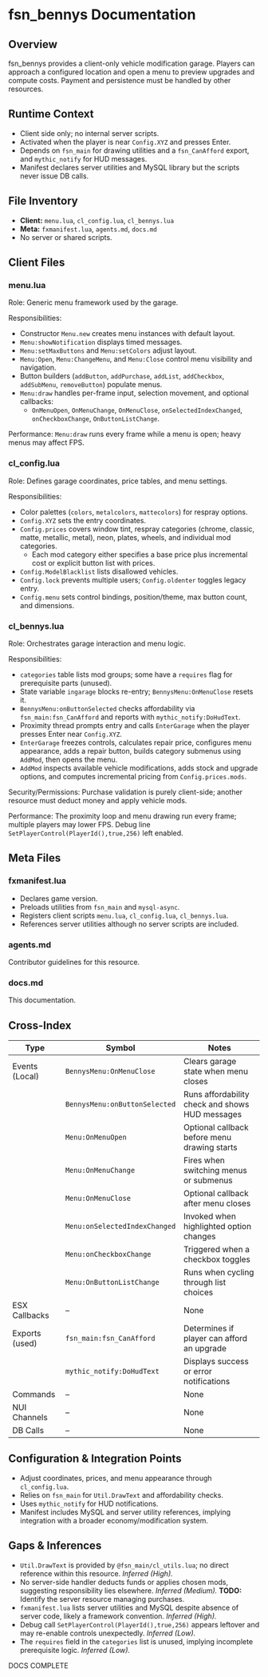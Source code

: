 # fsn_bennys Documentation

## Overview
fsn_bennys provides a client-only vehicle modification garage. Players can approach a configured location and open a menu to preview upgrades and compute costs. Payment and persistence must be handled by other resources.

## Runtime Context
- Client side only; no internal server scripts.
- Activated when the player is near `Config.XYZ` and presses Enter.
- Depends on `fsn_main` for drawing utilities and a `fsn_CanAfford` export, and `mythic_notify` for HUD messages.
- Manifest declares server utilities and MySQL library but the scripts never issue DB calls.

## File Inventory
- **Client:** `menu.lua`, `cl_config.lua`, `cl_bennys.lua`
- **Meta:** `fxmanifest.lua`, `agents.md`, `docs.md`
- No server or shared scripts.

## Client Files
### menu.lua
Role: Generic menu framework used by the garage.

Responsibilities:
- Constructor `Menu.new` creates menu instances with default layout.
- `Menu:showNotification` displays timed messages.
- `Menu:setMaxButtons` and `Menu:setColors` adjust layout.
- `Menu:Open`, `Menu:ChangeMenu`, and `Menu:Close` control menu visibility and navigation.
- Button builders (`addButton`, `addPurchase`, `addList`, `addCheckbox`, `addSubMenu`, `removeButton`) populate menus.
- `Menu:draw` handles per-frame input, selection movement, and optional callbacks:
  - `OnMenuOpen`, `OnMenuChange`, `OnMenuClose`, `onSelectedIndexChanged`, `onCheckboxChange`, `OnButtonListChange`.

Performance: `Menu:draw` runs every frame while a menu is open; heavy menus may affect FPS.

### cl_config.lua
Role: Defines garage coordinates, price tables, and menu settings.

Responsibilities:
- Color palettes (`colors`, `metalcolors`, `mattecolors`) for respray options.
- `Config.XYZ` sets the entry coordinates.
- `Config.prices` covers window tint, respray categories (chrome, classic, matte, metallic, metal), neon, plates, wheels, and individual mod categories.
  - Each mod category either specifies a base price plus incremental cost or explicit button list with prices.
- `Config.ModelBlacklist` lists disallowed vehicles.
- `Config.lock` prevents multiple users; `Config.oldenter` toggles legacy entry.
- `Config.menu` sets control bindings, position/theme, max button count, and dimensions.

### cl_bennys.lua
Role: Orchestrates garage interaction and menu logic.

Responsibilities:
- `categories` table lists mod groups; some have a `requires` flag for prerequisite parts (unused).
- State variable `ingarage` blocks re-entry; `BennysMenu:OnMenuClose` resets it.
- `BennysMenu:onButtonSelected` checks affordability via `fsn_main:fsn_CanAfford` and reports with `mythic_notify:DoHudText`.
- Proximity thread prompts entry and calls `EnterGarage` when the player presses Enter near `Config.XYZ`.
- `EnterGarage` freezes controls, calculates repair price, configures menu appearance, adds a repair button, builds category submenus using `AddMod`, then opens the menu.
- `AddMod` inspects available vehicle modifications, adds stock and upgrade options, and computes incremental pricing from `Config.prices.mods`.

Security/Permissions: Purchase validation is purely client-side; another resource must deduct money and apply vehicle mods.

Performance: The proximity loop and menu drawing run every frame; multiple players may lower FPS. Debug line `SetPlayerControl(PlayerId(),true,256)` left enabled.

## Meta Files
### fxmanifest.lua
- Declares game version.
- Preloads utilities from `fsn_main` and `mysql-async`.
- Registers client scripts `menu.lua`, `cl_config.lua`, `cl_bennys.lua`.
- References server utilities although no server scripts are included.

### agents.md
Contributor guidelines for this resource.

### docs.md
This documentation.

## Cross-Index
| Type | Symbol | Notes |
|------|--------|-------|
| Events (Local) | `BennysMenu:OnMenuClose` | Clears garage state when menu closes |
|  | `BennysMenu:onButtonSelected` | Runs affordability check and shows HUD messages |
|  | `Menu:OnMenuOpen` | Optional callback before menu drawing starts |
|  | `Menu:OnMenuChange` | Fires when switching menus or submenus |
|  | `Menu:OnMenuClose` | Optional callback after menu closes |
|  | `Menu:onSelectedIndexChanged` | Invoked when highlighted option changes |
|  | `Menu:onCheckboxChange` | Triggered when a checkbox toggles |
|  | `Menu:OnButtonListChange` | Runs when cycling through list choices |
| ESX Callbacks | – | None |
| Exports (used) | `fsn_main:fsn_CanAfford` | Determines if player can afford an upgrade |
|  | `mythic_notify:DoHudText` | Displays success or error notifications |
| Commands | – | None |
| NUI Channels | – | None |
| DB Calls | – | None |

## Configuration & Integration Points
- Adjust coordinates, prices, and menu appearance through `cl_config.lua`.
- Relies on `fsn_main` for `Util.DrawText` and affordability checks.
- Uses `mythic_notify` for HUD notifications.
- Manifest includes MySQL and server utility references, implying integration with a broader economy/modification system.

## Gaps & Inferences
- `Util.DrawText` is provided by `@fsn_main/cl_utils.lua`; no direct reference within this resource. *Inferred (High).*
- No server-side handler deducts funds or applies chosen mods, suggesting responsibility lies elsewhere. *Inferred (Medium).* **TODO:** Identify the server resource managing purchases.
- `fxmanifest.lua` lists server utilities and MySQL despite absence of server code, likely a framework convention. *Inferred (High).*
- Debug call `SetPlayerControl(PlayerId(),true,256)` appears leftover and may re-enable controls unexpectedly. *Inferred (Low).*
- The `requires` field in the `categories` list is unused, implying incomplete prerequisite logic. *Inferred (Low).*

DOCS COMPLETE
